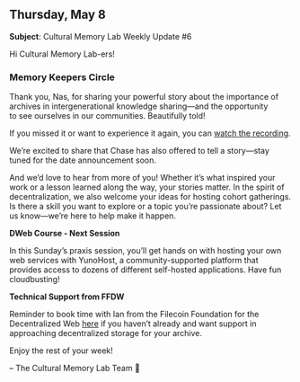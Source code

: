 ## Thursday, May 8

**Subject**: Cultural Memory Lab Weekly Update #6

Hi Cultural Memory Lab-ers\!

### **Memory Keepers Circle**

Thank you, Nas, for sharing your powerful story about the importance of archives in intergenerational knowledge sharing—and the opportunity   
to see ourselves in our communities. Beautifully told\!

If you missed it or want to experience it again, you can [watch the recording](https://drive.google.com/file/d/1WWHP-RSBrluyTarPEJv2MHNmVxfHlEtr/view?usp=sharing).

We’re excited to share that Chase has also offered to tell a story—stay tuned for the date announcement soon.

And we’d love to hear from more of you\! Whether it’s what inspired your work or a lesson learned along the way, your stories matter. In the spirit of decentralization, we also welcome your ideas for hosting cohort gatherings. Is there a skill you want to explore or a topic you’re passionate about? Let us know—we’re here to help make it happen.

**DWeb Course \- Next Session**

In this Sunday’s praxis session, you’ll get hands on with hosting your own web services with YunoHost, a community-supported platform that provides access to dozens of different self-hosted applications. Have fun cloudbusting\!

**Technical Support from FFDW**

Reminder to book time with Ian from the Filecoin Foundation for the Decentralized Web [here](https://calendly.com/ian-fil) if you haven’t already and want support in approaching decentralized storage for your archive.

Enjoy the rest of your week\!

– The Cultural Memory Lab Team 💙
